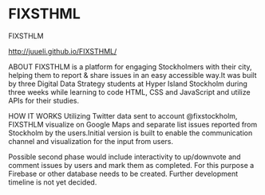FIXSTHML
========

FIXSTHLM 

http://juueli.github.io/FIXSTHML/


ABOUT
FIXSTHLM is a platform for engaging Stockholmers with their city, helping them to report & share issues in an easy accessible way.It was built by three Digital Data Strategy students at Hyper Island Stockholm during three weeks while learning to code HTML, CSS and JavaScript and utilize APIs for their studies.

HOW IT WORKS
Utilizing Twitter data sent to account @fixstockholm, FIXSTHLM visualize on Google Maps and separate list issues reported from Stockholm by the users.Initial version is built to enable the communication channel and visualization for the input from users.

Possible second phase would include interactivity to up/downvote and comment issues by users and mark them as completed.
For this purpose a Firebase or other database needs to be created. Further development timeline is not yet decided.

